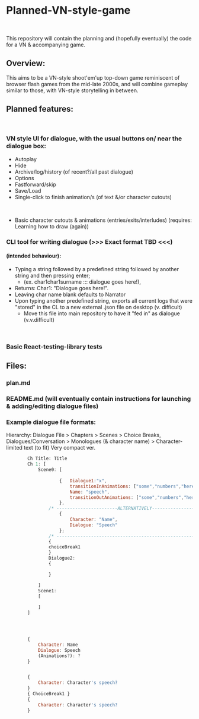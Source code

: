 # Planned-VN-style-game
<br>

This repository will contain the planning and (hopefully eventually) the code for a VN & accompanying game.
<br>

## Overview:
This aims to be a VN-style shoot'em'up top-down game reminiscent of browser flash games from the mid-late 2000s, and will combine gameplay similar to those, with VN-style storytelling in between.
<br>

## Planned features:
<br>

### VN style UI for dialogue, with the usual buttons on/ near the dialogue box:

- Autoplay
- Hide
- Archive/log/history (of recent?/all past dialogue)
- Options
- Fastforward/skip
- Save/Load
- Single-click to finish animation/s (of text &/or character cutouts)
<br>

- Basic character cutouts & animations (entries/exits/interludes) (requires: Learning how to draw (again))

### CLI tool for writing dialogue (>>> Exact format TBD <<<)
#### (intended behaviour): 
- Typing a string followed by a predefined string followed by another string and then pressing enter; 
    + (ex. char1char1surname ::: dialogue goes here!), 
- Returns: Char1: "Dialogue goes here!".
- Leaving char name blank defaults to Narrator
- Upon typing another predefined string, exports all current logs that were "stored" in the CL to a new external .json file on desktop (v. difficult)
    + Move this file into main repository to have it "fed in" as dialogue (v.v.difficult)
<br>

### Basic React-testing-library tests
## Files:
### plan.md
### README.md (will eventually contain instructions for launching & adding/editing dialogue files)       
### Example dialogue file formats:

Hierarchy:
    Dialogue File > Chapters > Scenes > Choice Breaks, Dialogues/Conversation > Monologues (& character name) > Character-limited text (to fit)
            Very compact ver.

```js
        Ch Title: Title
        Ch 1: [
            Scene0: [
                 
                    {   Dialogue1:"x",
                        transitionInAnimations: ["some","numbers","here"],
                        Name: "speech",
                        transitionOutAnimations: ["some","numbers","here"]
                    },
                /* -----------------------ALTERNATIVELY------------------- */
                    {
                        Character: "Name",
                        Dialogue: "Speech"
                    };
                /* ------------------------------------------------------- */
                {
                choiceBreak1
                }
                Dialogue2: 
                {

                }

            ]
            Scene1:
            [
                
            ]
        ]




        {
            Character: Name
            Dialogue: Speech
            (Animations?): ?
        }


        {
            Character: Character's speech?
        }
        { ChoiceBreak1 }
        {
            Character: Character's speech?
        }
```